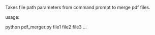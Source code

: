 Takes file path parameters from command prompt to merge pdf files.

usage:

python pdf_merger.py file1 file2 file3 ... 
